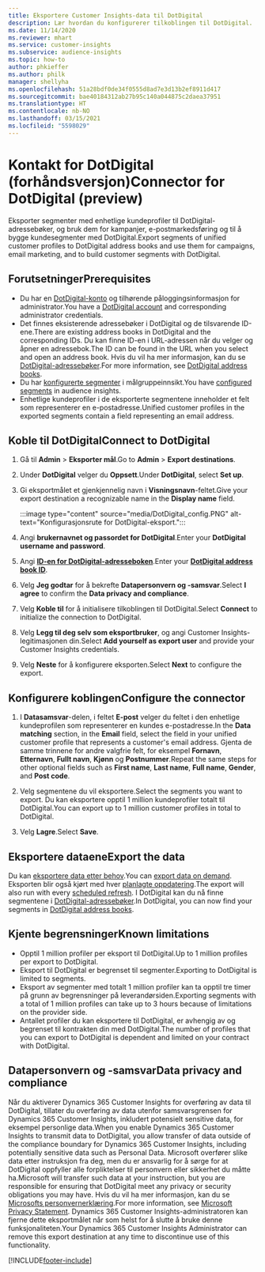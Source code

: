```yaml
---
title: Eksportere Customer Insights-data til DotDigital
description: Lær hvordan du konfigurerer tilkoblingen til DotDigital.
ms.date: 11/14/2020
ms.reviewer: mhart
ms.service: customer-insights
ms.subservice: audience-insights
ms.topic: how-to
author: phkieffer
ms.author: philk
manager: shellyha
ms.openlocfilehash: 51a28bdf0de34f0555d8ad7e3d13b2ef8911d417
ms.sourcegitcommit: bae40184312ab27b95c140a044875c2daea37951
ms.translationtype: HT
ms.contentlocale: nb-NO
ms.lasthandoff: 03/15/2021
ms.locfileid: "5598029"
---
```

# <a name="connector-for-dotdigital-preview"></a><span data-ttu-id="71ace-103">Kontakt for DotDigital (forhåndsversjon)</span><span class="sxs-lookup"><span data-stu-id="71ace-103">Connector for DotDigital (preview)</span></span>

<span data-ttu-id="71ace-104">Eksporter segmenter med enhetlige kundeprofiler til DotDigital-adressebøker, og bruk dem for kampanjer, e-postmarkedsføring og til å bygge kundesegmenter med DotDigital.</span><span class="sxs-lookup"><span data-stu-id="71ace-104">Export segments of unified customer profiles to DotDigital address books and use them for campaigns, email marketing, and to build customer segments with DotDigital.</span></span> 

## <a name="prerequisites"></a><span data-ttu-id="71ace-105">Forutsetninger</span><span class="sxs-lookup"><span data-stu-id="71ace-105">Prerequisites</span></span>

-   <span data-ttu-id="71ace-106">Du har en [DotDigital-konto](https://dotdigital.com/) og tilhørende påloggingsinformasjon for administrator.</span><span class="sxs-lookup"><span data-stu-id="71ace-106">You have a [DotDigital account](https://dotdigital.com/) and corresponding administrator credentials.</span></span>
-   <span data-ttu-id="71ace-107">Det finnes eksisterende adressebøker i DotDigital og de tilsvarende ID-ene.</span><span class="sxs-lookup"><span data-stu-id="71ace-107">There are existing address books in DotDigital and the corresponding IDs.</span></span> <span data-ttu-id="71ace-108">Du kan finne ID-en i URL-adressen når du velger og åpner en adressebok.</span><span class="sxs-lookup"><span data-stu-id="71ace-108">The ID can be found in the URL when you select and open an address book.</span></span> <span data-ttu-id="71ace-109">Hvis du vil ha mer informasjon, kan du se [DotDigital-adressebøker](https://support.dotdigital.com/hc/articles/212211968-Creating-an-address-book).</span><span class="sxs-lookup"><span data-stu-id="71ace-109">For more information, see [DotDigital address books](https://support.dotdigital.com/hc/articles/212211968-Creating-an-address-book).</span></span>
-   <span data-ttu-id="71ace-110">Du har [konfigurerte segmenter](segments.md) i målgruppeinnsikt.</span><span class="sxs-lookup"><span data-stu-id="71ace-110">You have [configured segments](segments.md) in audience insights.</span></span>
-   <span data-ttu-id="71ace-111">Enhetlige kundeprofiler i de eksporterte segmentene inneholder et felt som representerer en e-postadresse.</span><span class="sxs-lookup"><span data-stu-id="71ace-111">Unified customer profiles in the exported segments contain a field representing an email address.</span></span>

## <a name="connect-to-dotdigital"></a><span data-ttu-id="71ace-112">Koble til DotDigital</span><span class="sxs-lookup"><span data-stu-id="71ace-112">Connect to DotDigital</span></span>

1. <span data-ttu-id="71ace-113">Gå til **Admin** > **Eksporter mål**.</span><span class="sxs-lookup"><span data-stu-id="71ace-113">Go to **Admin** > **Export destinations**.</span></span>

1. <span data-ttu-id="71ace-114">Under **DotDigital** velger du **Oppsett**.</span><span class="sxs-lookup"><span data-stu-id="71ace-114">Under **DotDigital**, select **Set up**.</span></span>

1. <span data-ttu-id="71ace-115">Gi eksportmålet et gjenkjennelig navn i **Visningsnavn**-feltet.</span><span class="sxs-lookup"><span data-stu-id="71ace-115">Give your export destination a recognizable name in the **Display name** field.</span></span>

   :::image type="content" source="media/DotDigital_config.PNG" alt-text="Konfigurasjonsrute for DotDigital-eksport.":::

1. <span data-ttu-id="71ace-117">Angi **brukernavnet og passordet for DotDigital**.</span><span class="sxs-lookup"><span data-stu-id="71ace-117">Enter your **DotDigital username and password**.</span></span>

1. <span data-ttu-id="71ace-118">Angi **[ID-en for DotDigital-adresseboken](https://support.dotdigital.com/hc/articles/212211968-Creating-an-address-book)**.</span><span class="sxs-lookup"><span data-stu-id="71ace-118">Enter your **[DotDigital address book ID](https://support.dotdigital.com/hc/articles/212211968-Creating-an-address-book)**.</span></span>

1. <span data-ttu-id="71ace-119">Velg **Jeg godtar** for å bekrefte **Datapersonvern og -samsvar**.</span><span class="sxs-lookup"><span data-stu-id="71ace-119">Select **I agree** to confirm the **Data privacy and compliance**.</span></span>

1. <span data-ttu-id="71ace-120">Velg **Koble til** for å initialisere tilkoblingen til DotDigital.</span><span class="sxs-lookup"><span data-stu-id="71ace-120">Select **Connect** to initialize the connection to DotDigital.</span></span>

1. <span data-ttu-id="71ace-121">Velg **Legg til deg selv som eksportbruker**, og angi Customer Insights-legitimasjonen din.</span><span class="sxs-lookup"><span data-stu-id="71ace-121">Select **Add yourself as export user** and provide your Customer Insights credentials.</span></span>

1. <span data-ttu-id="71ace-122">Velg **Neste** for å konfigurere eksporten.</span><span class="sxs-lookup"><span data-stu-id="71ace-122">Select **Next** to configure the export.</span></span>

## <a name="configure-the-connector"></a><span data-ttu-id="71ace-123">Konfigurere koblingen</span><span class="sxs-lookup"><span data-stu-id="71ace-123">Configure the connector</span></span>

1. <span data-ttu-id="71ace-124">I **Datasamsvar**-delen, i feltet **E-post** velger du feltet i den enhetlige kundeprofilen som representerer en kundes e-postadresse.</span><span class="sxs-lookup"><span data-stu-id="71ace-124">In the **Data matching** section, in the **Email** field, select the field in your unified customer profile that represents a customer's email address.</span></span> <span data-ttu-id="71ace-125">Gjenta de samme trinnene for andre valgfrie felt, for eksempel **Fornavn**, **Etternavn**, **Fullt navn**, **Kjønn** og **Postnummer**.</span><span class="sxs-lookup"><span data-stu-id="71ace-125">Repeat the same steps for other optional fields such as **First name**, **Last name**, **Full name**, **Gender**, and **Post code**.</span></span>

1. <span data-ttu-id="71ace-126">Velg segmentene du vil eksportere.</span><span class="sxs-lookup"><span data-stu-id="71ace-126">Select the segments you want to export.</span></span> <span data-ttu-id="71ace-127">Du kan eksportere opptil 1 million kundeprofiler totalt til DotDigital.</span><span class="sxs-lookup"><span data-stu-id="71ace-127">You can export up to 1 million customer profiles in total to DotDigital.</span></span>

1. <span data-ttu-id="71ace-128">Velg **Lagre**.</span><span class="sxs-lookup"><span data-stu-id="71ace-128">Select **Save**.</span></span>

## <a name="export-the-data"></a><span data-ttu-id="71ace-129">Eksportere dataene</span><span class="sxs-lookup"><span data-stu-id="71ace-129">Export the data</span></span>

<span data-ttu-id="71ace-130">Du kan [eksportere data etter behov](export-destinations.md).</span><span class="sxs-lookup"><span data-stu-id="71ace-130">You can [export data on demand](export-destinations.md).</span></span> <span data-ttu-id="71ace-131">Eksporten blir også kjørt med hver [planlagte oppdatering](system.md#schedule-tab).</span><span class="sxs-lookup"><span data-stu-id="71ace-131">The export will also run with every [scheduled refresh](system.md#schedule-tab).</span></span> <span data-ttu-id="71ace-132">I DotDigital kan du nå finne segmentene i [DotDigital-adressebøker](https://support.dotdigital.com/hc/articles/212211968-Creating-an-address-book).</span><span class="sxs-lookup"><span data-stu-id="71ace-132">In DotDigital, you can now find your segments in [DotDigital address books](https://support.dotdigital.com/hc/articles/212211968-Creating-an-address-book).</span></span>

## <a name="known-limitations"></a><span data-ttu-id="71ace-133">Kjente begrensninger</span><span class="sxs-lookup"><span data-stu-id="71ace-133">Known limitations</span></span>

- <span data-ttu-id="71ace-134">Opptil 1 million profiler per eksport til DotDigital.</span><span class="sxs-lookup"><span data-stu-id="71ace-134">Up to 1 million profiles per export to DotDigital.</span></span>
- <span data-ttu-id="71ace-135">Eksport til DotDigital er begrenset til segmenter.</span><span class="sxs-lookup"><span data-stu-id="71ace-135">Exporting to DotDigital is limited to segments.</span></span>
- <span data-ttu-id="71ace-136">Eksport av segmenter med totalt 1 million profiler kan ta opptil tre timer på grunn av begrensninger på leverandørsiden.</span><span class="sxs-lookup"><span data-stu-id="71ace-136">Exporting segments with a total of 1 million profiles can take up to 3 hours because of limitations on the provider side.</span></span> 
- <span data-ttu-id="71ace-137">Antallet profiler du kan eksportere til DotDigital, er avhengig av og begrenset til kontrakten din med DotDigital.</span><span class="sxs-lookup"><span data-stu-id="71ace-137">The number of profiles that you can export to DotDigital is dependent and limited on your contract with DotDigital.</span></span>

## <a name="data-privacy-and-compliance"></a><span data-ttu-id="71ace-138">Datapersonvern og -samsvar</span><span class="sxs-lookup"><span data-stu-id="71ace-138">Data privacy and compliance</span></span>

<span data-ttu-id="71ace-139">Når du aktiverer Dynamics 365 Customer Insights for overføring av data til DotDigital, tillater du overføring av data utenfor samsvarsgrensen for Dynamics 365 Customer Insights, inkludert potensielt sensitive data, for eksempel personlige data.</span><span class="sxs-lookup"><span data-stu-id="71ace-139">When you enable Dynamics 365 Customer Insights to transmit data to DotDigital, you allow transfer of data outside of the compliance boundary for Dynamics 365 Customer Insights, including potentially sensitive data such as Personal Data.</span></span> <span data-ttu-id="71ace-140">Microsoft overfører slike data etter instruksjon fra deg, men du er ansvarlig for å sørge for at DotDigital oppfyller alle forpliktelser til personvern eller sikkerhet du måtte ha.</span><span class="sxs-lookup"><span data-stu-id="71ace-140">Microsoft will transfer such data at your instruction, but you are responsible for ensuring that DotDigital meet any privacy or security obligations you may have.</span></span> <span data-ttu-id="71ace-141">Hvis du vil ha mer informasjon, kan du se [Microsofts personvernerklæring](https://go.microsoft.com/fwlink/?linkid=396732).</span><span class="sxs-lookup"><span data-stu-id="71ace-141">For more information, see [Microsoft Privacy Statement](https://go.microsoft.com/fwlink/?linkid=396732).</span></span>
<span data-ttu-id="71ace-142">Dynamics 365 Customer Insights-administratoren kan fjerne dette eksportmålet når som helst for å slutte å bruke denne funksjonaliteten.</span><span class="sxs-lookup"><span data-stu-id="71ace-142">Your Dynamics 365 Customer Insights Administrator can remove this export destination at any time to discontinue use of this functionality.</span></span>


[!INCLUDE[footer-include](../includes/footer-banner.md)]